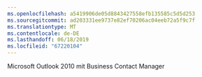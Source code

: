 ```yaml
---
ms.openlocfilehash: a5419906de05d8843427558efb135585c5d5d253
ms.sourcegitcommit: ad203331ee9737e82ef70206ac04eeb72a5f9c7f
ms.translationtype: MT
ms.contentlocale: de-DE
ms.lasthandoff: 06/18/2019
ms.locfileid: "67220104"
---
```

Microsoft Outlook 2010 mit Business Contact Manager